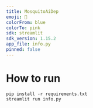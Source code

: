 ```yaml
---
title: MosquitoAiDep
emoji: 🐢
colorFrom: blue
colorTo: pink
sdk: streamlit
sdk_version: 1.15.2
app_file: info.py
pinned: false
---
```


# How to run
```pip install -r requirements.txt```
<br/>
```streamlit run info.py```

